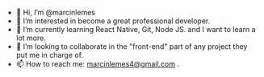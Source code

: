 - 👋 Hi, I’m @marcinlemes
- 👀 I’m interested in become a great professional developer. 
- 🌱 I’m currently learning React Native, Git, Node JS. and I want to learn a lot more.
- 💞️ I’m looking to collaborate in the "front-end" part of any project they put me in charge of.
- 📫 How to reach me: marcinlemes4@gmail.com .

<!---
marcinlemes/marcinlemes is a ✨ special ✨ repository because its `README.md` (this file) appears on your GitHub profile.
You can click the Preview link to take a look at your changes.
--->
